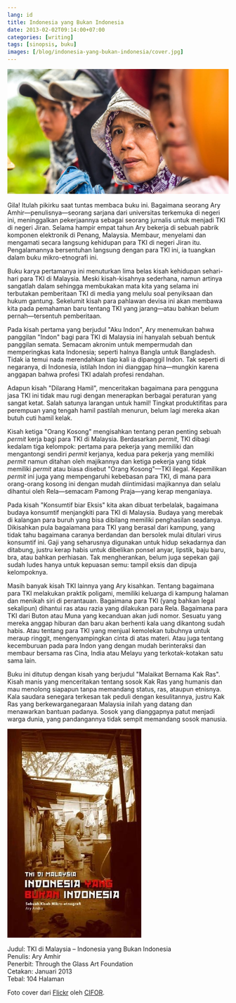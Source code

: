 ```yaml
---
lang: id
title: Indonesia yang Bukan Indonesia
date: 2013-02-02T09:14:00+07:00
categories: [writing]
tags: [sinopsis, buku]
images: [/blog/indonesia-yang-bukan-indonesia/cover.jpg]
---
```

![Indonesia yang Bukan Indonesia](cover.jpg)

Gila! Itulah pikirku saat tuntas membaca buku ini. Bagaimana seorang Ary Amhir—penulisnya—seorang sarjana dari universitas terkemuka di negeri ini, meninggalkan pekerjaannya sebagai seorang jurnalis untuk menjadi TKI di negeri Jiran. Selama hampir empat tahun Ary bekerja di sebuah pabrik komponen elektronik di Penang, Malaysia. Membaur, menyelami dan mengamati secara langsung kehidupan para TKI di negeri Jiran itu. Pengalamannya bersentuhan langsung dengan para TKI ini, ia tuangkan dalam buku mikro-etnografi ini.

Buku karya pertamanya ini menuturkan lima belas kisah kehidupan sehari-hari para TKI di Malaysia. Meski kisah-kisahnya sederhana, namun artinya sangatlah dalam sehingga membukakan mata kita yang selama ini terbutakan pemberitaan TKI di media yang melulu soal penyiksaan dan hukum gantung. Sekelumit kisah para pahlawan devisa ini akan membawa kita pada pemahaman baru tentang TKI yang jarang—atau bahkan belum pernah—tersentuh pemberitaan.

Pada kisah pertama yang berjudul "Aku Indon", Ary menemukan bahwa panggilan "Indon" bagi para TKI di Malaysia ini hanyalah sebuah bentuk panggilan semata. Semacam akronim untuk mempermudah dan memperingkas kata Indonesia; seperti halnya Bangla untuk Bangladesh. Tidak ia temui nada merendahkan tiap kali ia dipanggil Indon. Tak seperti di negaranya, di Indonesia, istilah Indon ini dianggap hina—mungkin karena anggapan bahwa profesi TKI adalah profesi rendahan.

Adapun kisah "Dilarang Hamil", menceritakan bagaimana para pengguna jasa TKI ini tidak mau rugi dengan menerapkan berbagai peraturan yang sangat ketat. Salah satunya larangan untuk hamil! Tingkat produktifitas para perempuan yang tengah hamil pastilah menurun, belum lagi mereka akan butuh cuti hamil kelak.

Kisah ketiga "Orang Kosong" mengisahkan tentang peran penting sebuah *permit* kerja bagi para TKI di Malaysia. Berdasarkan *permit*, TKI dibagi kedalam tiga kelompok: pertama para pekerja yang memiliki dan mengantongi sendiri *permit* kerjanya, kedua para pekerja yang memiliki *permit* namun ditahan oleh majikannya dan ketiga pekerja yang tidak memiliki *permit* atau biasa disebut "Orang Kosong"—TKI ilegal. Kepemilikan *permit* ini juga yang mempengaruhi kebebasan para TKI, di mana para orang-orang kosong ini dengan mudah diintimidasi majikannya dan selalu dihantui oleh Rela—semacam Pamong Praja—yang kerap menganiaya.

Pada kisah "Konsumtif biar Eksis" kita akan dibuat terbelalak, bagaimana budaya konsumtif menjangkiti para TKI di Malaysia. Budaya yang merebak di kalangan para buruh yang bisa dibilang memiliki penghasilan seadanya. Dikisahkan pula bagaiamana para TKI yang berasal dari kampung, yang tidak tahu bagaimana caranya berdandan dan bersolek mulai ditulari virus konsumtif ini. Gaji yang seharusnya digunakan untuk hidup sekadarnya dan ditabung, justru kerap habis untuk dibelikan ponsel anyar, lipstik, baju baru, bra, atau bahkan perhiasan. Tak mengherankan, belum juga sepekan gaji sudah ludes hanya untuk kepuasan semu: tampil eksis dan dipuja kelompoknya.

Masih banyak kisah TKI lainnya yang Ary kisahkan. Tentang bagaimana para TKI melakukan praktik poligami, memiliki keluarga di kampung halaman dan menikah siri di perantauan. Bagaimana para TKI (yang bahkan legal sekalipun) dihantui ras atau razia yang dilakukan para Rela. Bagaimana para TKI dari Buton atau Muna yang kecanduan akan judi nomor. Sesuatu yang mereka anggap hiburan dan baru akan berhenti kala uang dikantong sudah habis. Atau tentang para TKI yang menjual kemolekan tubuhnya untuk meraup ringgit, mengenyampingkan cinta di atas materi. Atau juga tentang kecemburuan pada para Indon yang dengan mudah berinteraksi dan membaur bersama ras Cina, India atau Melayu yang terkotak-kotakan satu sama lain.

Buku ini ditutup dengan kisah yang berjudul "Malaikat Bernama Kak Ras". Kisah manis yang menceritakan tentang sosok Kak Ras yang humanis dan mau menolong siapapun tanpa memandang status, ras, ataupun etnisnya. Kala saudara senegara terkesan tak peduli dengan kesulitannya, justru Kak Ras yang berkewarganegaraan Malaysia inilah yang datang dan menawarkan bantuan padanya. Sosok yang dianggapnya patut menjadi warga dunia, yang pandangannya tidak sempit memandang sosok manusia.

![Indonesia yang Bukan Indonesia karya Ary Amhir. (Sumber [goodreads](https://www.goodreads.com/book/show/10012020-tki-di-malaysia-indonesia-yang-bukan-indonesia))](01-indonesia-yang-bukan-indonesia-by-goodreads.jpg)

Judul: TKI di Malaysia – Indonesia yang Bukan Indonesia\
Penulis: Ary Amhir\
Penerbit: Through the Glass Art Foundation\
Cetakan: Januari 2013\
Tebal: 104 Halaman

Foto cover dari [Flickr](https://www.flickr.com/photos/cifor/36642500092/) oleh [CIFOR](https://www.flickr.com/photos/cifor/).
